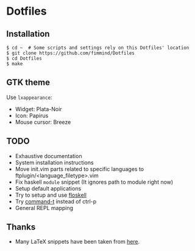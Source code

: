 # Dotfiles
## Installation
```shell
$ cd ~  # Some scripts and settings rely on this Dotfiles' location
$ git clone https://github.com/fimmind/Dotfiles
$ cd Dotfiles
$ make
```

## GTK theme
Use `lxappearance`:
* Widget: Plata-Noir
* Icon: Papirus
* Mouse cursor: Breeze

## TODO
* Exhaustive documentation
* System installation instructions
* Move init.vim parts related to specific languages to ftplugin/<language\_filetype>.vim
* Fix haskell `module` snippet (It ignores path to module right now)
* Setup default applications
* Try to setup and use [floskell](https://github.com/ennocramer/floskell)
* Try [command-t](https://github.com/wincent/command-t) instead of ctrl-p
* General REPL mapping

## Thanks
* Many LaTeX snippets have been taken from [here](https://github.com/gillescastel/latex-snippets).
